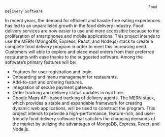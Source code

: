                                                                      Food Delivery Software
In recent years, the demand for efficient and hassle-free eating experiences has led to an unparalleled growth in the food delivery industry. Food delivery services are now easier to use and more accessible because to the proliferation of smartphones and mobile applications. This project intends to use the MERN (MongoDB, Express, React, and Node.js) stack to create a complete food delivery program in order to meet this increasing need.
Customers will able to explore and place meal orders from their preferred restaurants with ease thanks to the suggested software. Among the software’s primary features will be:
-	 Features for user registration and login.
-	Onboarding and menu management for restaurants.
-	Add-to-cart and ordering features.
-	Integration of secure payment gateway.
-	Order tracking and delivery status updates in real time.
-	Google Maps API-based tracking of delivery agents.
The MERN stack, which provides a stable and expandable framework for creating dynamic web applications, will be used to construct the program. This project intends to provide a high-performance, feature-rich, and user-friendly food delivery software that satisfies the changing demands of the market by utilizing the advantages of MongoDB, Express, React, and Node.js.
